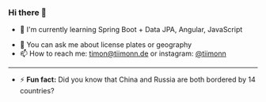 ### Hi there 👋

<!--**tiimonn/tiimonn** is a ✨ _special_ ✨ repository because its `README.md` (this file) appears on your GitHub profile. -->

<!--- 🔭 I'm currently working on ...-->
- 🌱 I'm currently learning Spring Boot + Data JPA, Angular, JavaScript
<!--- 👯 I'm looking to collaborate on ...-->
<!--- 🤔 I'm looking for help with ...-->
- 💬 You can ask me about license plates or geography 
- 📫 How to reach me: timon@tiimonn.de or instagram: [@tiimonn](http://instagram.com/tiimonn "@tiimonn") 
------------
- ⚡ **Fun fact:**  Did you know that China and Russia are both bordered by 14 countries?
